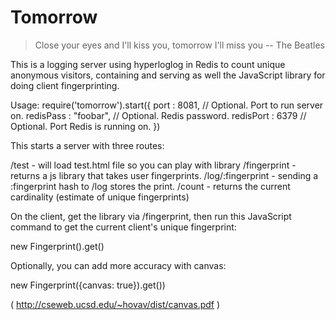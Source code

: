 Tomorrow
========

> Close your eyes and I'll kiss you, tomorrow I'll miss you -- The Beatles

This is a logging server using hyperloglog in Redis to count unique anonymous visitors, containing and serving as well the JavaScript library for doing client fingerprinting.

Usage: require('tomorrow').start({
	port : 8081, // Optional. Port to run server on.
	redisPass : "foobar", // Optional. Redis password.
	redisPort : 6379 // Optional. Port Redis is running on.
})

This starts a server with three routes:

/test - will load test.html file so you can play with library
/fingerprint - returns a js library that takes user fingerprints.
/log/:fingerprint - sending a :fingerprint hash to /log stores the print.
/count - returns the current cardinality (estimate of unique fingerprints)

On the client, get the library via /fingerprint, then run this JavaScript command to get the current client's unique fingerprint: 

new Fingerprint().get()

Optionally, you can add more accuracy with canvas:

new Fingerprint({canvas: true}).get())

( http://cseweb.ucsd.edu/~hovav/dist/canvas.pdf )


